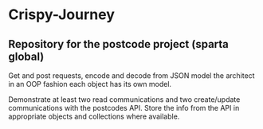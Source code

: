 # Crispy-Journey
## Repository for the postcode project (sparta global)

Get and post requests, encode and decode from JSON 
model the architect in an OOP fashion 
each object has its own model. 


Demonstrate at least two read communications and two create/update 
communications with the postcodes API. Store the info from the API in appropriate objects and collections 
where available. 



